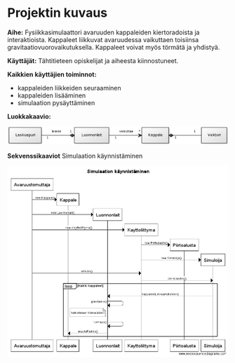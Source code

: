 # Projektin kuvaus

**Aihe:** Fysiikkasimulaattori avaruuden kappaleiden kiertoradoista ja interaktioista. 
Kappaleet liikkuvat avaruudessa vaikuttaen toisiinsa gravitaatiovuorovaikutuksella. Kappaleet voivat myös törmätä ja yhdistyä.

**Käyttäjät:** Tähtitieteen opiskelijat ja aiheesta kiinnostuneet.

**Kaikkien käyttäjien toiminnot:** 

* kappaleiden liikkeiden seuraaminen
* kappaleiden lisääminen
* simulaation pysäyttäminen


**Luokkakaavio:**

![Luokkakaavio](https://github.com/NailoTB/Avaruustomuttaja/blob/master/dokumentaatio/luokkakaavio.png)

**Sekvenssikaaviot**
Simulaation käynnistäminen

![SimulaationKaynnistaminen](https://github.com/NailoTB/Avaruustomuttaja/blob/master/dokumentaatio/sekvenssi_simulaationKaynnistaminen.png)

